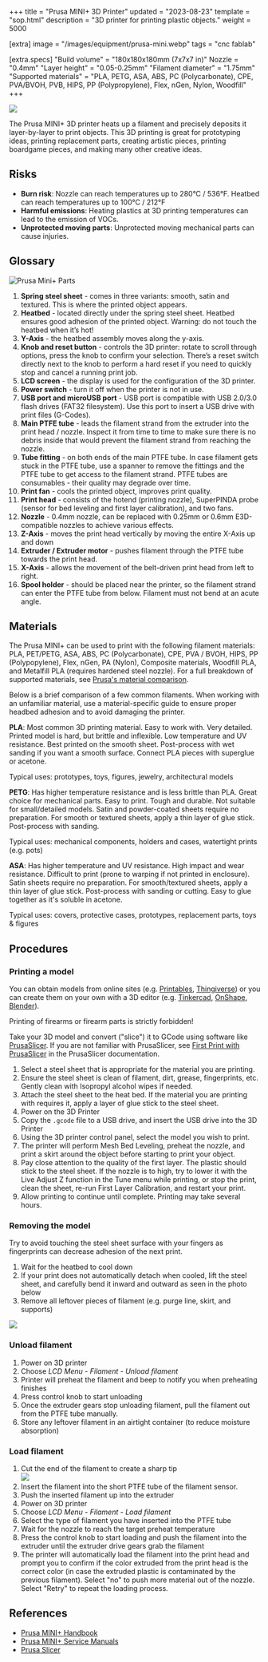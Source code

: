 +++
title = "Prusa MINI+ 3D Printer"
updated = "2023-08-23"
template = "sop.html"
description = "3D printer for printing plastic objects."
weight = 5000

[extra]
image = "/images/equipment/prusa-mini.webp"
tags = "cnc fablab"

[extra.specs]
"Build volume" = "180x180x180mm (7x7x7 in)"
Nozzle = "0.4mm"
"Layer height" = "0.05-0.25mm"
"Filament diameter" = "1.75mm"
"Supported materials" = "PLA, PETG, ASA, ABS, PC (Polycarbonate), CPE, PVA/BVOH, PVB, HIPS, PP (Polypropylene), Flex, nGen, Nylon, Woodfill"
+++

![](/images/equipment/prusa-mini.webp)

The Prusa MINI+ 3D printer heats up a filament and precisely deposits it layer-by-layer to print objects. This 3D printing is great for prototyping ideas, printing replacement parts, creating artistic pieces, printing boardgame pieces, and making many other creative ideas.

## Risks

- **Burn risk**: Nozzle can reach temperatures up to 280°C / 536°F. Heatbed can reach temperatures up to 100°C / 212°F
- **Harmful emissions**: Heating plastics at 3D printing temperatures can lead to the emission of VOCs.
- **Unprotected moving parts**: Unprotected moving mechanical parts can cause injuries.

## Glossary

![Prusa Mini+ Parts](/images/equipment/prusa-mini-parts.webp)

1. **Spring steel sheet** - comes in three variants: smooth, satin and textured. This is where the
printed object appears.
2. **Heatbed** - located directly under the spring steel sheet. Heatbed ensures good adhesion of the printed object. Warning: do not touch the heatbed when it’s hot!
3. **Y-Axis** - the heatbed assembly moves along the y-axis.
4. **Knob and reset button** - controls the 3D printer: rotate to scroll through options, press the knob to confirm your selection. There’s a reset switch directly next to the knob to perform a hard reset if you need to quickly stop and cancel a running print job.
5. **LCD screen** - the display is used for the configuration of the 3D printer.
6. **Power switch** - turn it off when the printer is not in use.
7. **USB port and microUSB port** - USB port is compatible with USB 2.0/3.0 flash drives (FAT32 filesystem). Use this port to insert a USB drive with print files (G-Codes).
8. **Main PTFE tube** - leads the filament strand from the extruder into the print head / nozzle. Inspect it from time to time to make sure there is no debris inside that would prevent the
filament strand from reaching the nozzle.
9. **Tube fitting** - on both ends of the main PTFE tube. In case filament gets stuck in the PTFE tube, use a spanner to remove the fittings and the PTFE tube to get access to the filament strand. PTFE tubes are consumables - their quality may degrade over time.
10. **Print fan** - cools the printed object, improves print quality.
11. **Print head** - consists of the hotend (printing nozzle), SuperPINDA probe (sensor for bed leveling and first layer calibration), and two fans.
12. **Nozzle** - 0.4mm nozzle, can be replaced with 0.25mm or 0.6mm E3D-compatible nozzles to achieve various effects.
13. **Z-Axis** - moves the print head vertically by moving the entire X-Axis up and down
14. **Extruder / Extruder motor** - pushes filament through the PTFE tube towards the print head.
15. **X-Axis** - allows the movement of the belt-driven print head from left to right.
16. **Spool holder** - should be placed near the printer, so the filament strand can enter the PTFE tube from below. Filament must not bend at an acute angle.

## Materials

The Prusa MINI+ can be used to print with the following filament materials: PLA, PET/PETG, ASA, ABS, PC (Polycarbonate), CPE, PVA / BVOH, HIPS, PP (Polypopylene), Flex, nGen, PA (Nylon), Composite materials, Woodfill PLA, and Metalfill PLA (requires hardened steel nozzle). For a full breakdown of supported materials, see [Prusa's material comparison](https://help.prusa3d.com/materials).

Below is a brief comparison of a few common filaments. When working with an unfamiliar material, use a material-specific guide to ensure proper headbed adhesion and to avoid damaging the printer.

**PLA**: Most common 3D printing material. Easy to work with. Very detailed. Printed model is hard, but brittle and inflexible. Low temperature and UV resistance. Best printed on the smooth sheet. Post-process with wet sanding if you want a smooth surface. Connect PLA pieces with superglue or acetone.

Typical uses: prototypes, toys, figures, jewelry, architectural models

**PETG**: Has higher temperature resistance and is less brittle than PLA. Great choice for mechanical parts. Easy to print. Tough and durable. Not suitable for small/detailed models. Satin and powder-coated sheets require no preparation. For smooth or textured sheets, apply a thin layer of glue stick.  Post-process with sanding.

Typical uses: mechanical components, holders and cases, watertight prints (e.g. pots)

**ASA**: Has higher temperature and UV resistance. High impact and wear resistance. Difficult to print (prone to warping if not printed in enclosure). Satin sheets require no preparation. For smooth/textured sheets, apply a thin layer of glue stick. Post-process with sanding or cutting. Easy to glue together as it's soluble in acetone.

Typical uses: covers, protective cases, prototypes, replacement parts, toys & figures


## Procedures

### Printing a model

You can obtain models from online sites (e.g. [Printables](https://www.printables.com/), [Thingiverse](https://www.thingiverse.com/)) or you can create them on your own with a 3D editor (e.g. [Tinkercad](https://www.tinkercad.com/), [OnShape](https://www.onshape.com/), [Blender](https://www.blender.org/)).

<article class="message is-danger">
  <div class="message-body">
    Printing of firearms or firearm parts is strictly forbidden!
  </div>
</article>

Take your 3D model and convert ("slice") it to GCode using software like [PrusaSlicer](https://www.prusa3d.com/prusaslicer). If you are not familiar with PrusaSlicer, see [First Print with PrusaSlicer](https://help.prusa3d.com/article/first-print-with-prusaslicer_1753) in the PrusaSlicer documentation.

1. Select a steel sheet that is appropriate for the material you are printing.
1. Ensure the steel sheet is clean of filament, dirt, grease, fingerprints, etc. Gently clean with Isopropyl alcohol wipes if needed.
1. Attach the steel sheet to the heat bed. If the material you are printing with requires it, apply a layer of glue stick to the steel sheet.
1. Power on the 3D Printer
1. Copy the `.gcode` file to a USB drive, and insert the USB drive into the 3D Printer
1. Using the 3D printer control panel, select the model you wish to print.
1. The printer will perform Mesh Bed Leveling, preheat the nozzle, and print a skirt around the object before starting to print your object.
1. Pay close attention to the quality of the first layer. The plastic should stick to the steel sheet. If the nozzle is to high, try to lower it with the Live Adjust Z function in the Tune menu while printing, or stop the print, clean the sheet, re-run First Layer Calibration, and restart your print.
1. Allow printing to continue until complete. Printing may take several hours.

### Removing the model

Try to avoid touching the steel sheet surface with your fingers as fingerprints can decrease adhesion of the next print.

1. Wait for the heatbed to cool down
1. If your print does not automatically detach when cooled, lift the steel sheet, and carefully bend it inward and outward as seen in the photo below
1. Remove all leftover pieces of filament (e.g. purge line, skirt, and supports)

![](/images/equipment/prusa-mini-removal-bend.webp)

### Unload filament

1. Power on 3D printer
1. Choose *LCD Menu - Filament - Unload filament*
1. Printer will preheat the filament and beep to notify you when preheating finishes
1. Press control knob to start unloading
1. Once the extruder gears stop unloading filament, pull the filament out from the PTFE tube manually.
1. Store any leftover filament in an airtight container (to reduce moisture absorption)


### Load filament

1. Cut the end of the filament to create a sharp tip
<br>![](/images/equipment/prusa-mini-filament-cut.webp)
1. Insert the filament into the short PTFE tube of the filament sensor.
1. Push the inserted filament up into the extruder
1. Power on 3D printer
1. Choose *LCD Menu - Filament - Load filament*
1. Select the type of filament you have inserted into the PTFE tube
1. Wait for the nozzle to reach the target preheat temperature
1. Press the control knob to start loading and push the filament into the extruder until the extruder drive gears grab the filament
1. The printer will automatically load the filament into the print head and prompt you to confirm if the color extruded from the print head is the correct color (in case the extruded plastic is contaminated by the previous filament). Select "no" to push more material out of the nozzle. Select "Retry" to repeat the loading process.

## References

- [Prusa MINI+ Handbook](https://cdn.prusa3d.com/downloads/manual/prusa3d_manual_mini_en.pdf)
- [Prusa MINI+ Service Manuals](https://help.prusa3d.com/tag/mini-2)
- [Prusa Slicer](https://www.prusa3d.com/prusaslicer/)
